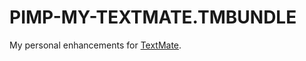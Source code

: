 PIMP-MY-TEXTMATE.TMBUNDLE
=========================

My personal enhancements for [TextMate](http://macromates.com "TextMate").
